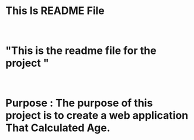 # This Is README File
<br>

# "This is the readme file for the project "
<br>

# Purpose : The purpose of this project is to create a web application That Calculated Age.
